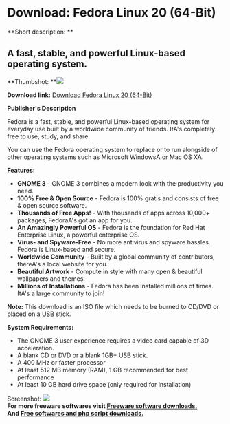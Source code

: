 # Download: Fedora Linux 20 (64-Bit)

**Short description: **

## A fast, stable, and powerful Linux-based operating system.

  
**Thumbshot: **![](http://www.freewarefiles.com/screenshot/fedoralinux_md.jpg)   
  
**Download link:** [Download Fedora Linux 20 (64-Bit)](http://freesoftwares.boysofts.com/Fedora-Linux-64-Bit_program_61680.html)  
  

**Publisher's Description**  
  

Fedora is a fast, stable, and powerful Linux-based operating system for
everyday use built by a worldwide community of friends. ItA's completely free
to use, study, and share.

You can use the Fedora operating system to replace or to run alongside of
other operating systems such as Microsoft WindowsA or Mac OS XA.

**Features:**

  * **GNOME 3** \- GNOME 3 combines a modern look with the productivity you need. 
  * **100% Free & Open Source** \- Fedora is 100% gratis and consists of free & open source software. 
  * **Thousands of Free Apps!** \- With thousands of apps across 10,000+ packages, FedoraA's got an app for you. 
  * **An Amazingly Powerful OS** \- Fedora is the foundation for Red Hat Enterprise Linux, a powerful enterprise OS. 
  * **Virus- and Spyware-Free** \- No more antivirus and spyware hassles. Fedora is Linux-based and secure. 
  * **Worldwide Community** \- Built by a global community of contributors, thereA's a local website for you. 
  * **Beautiful Artwork** \- Compute in style with many open & beautiful wallpapers and themes! 
  * **Millions of Installations** \- Fedora has been installed millions of times. ItA's a large community to join! 

**Note:** This download is an ISO file which needs to be burned to CD/DVD or placed on a USB stick.

**System Requirements:**

  * The GNOME 3 user experience requires a video card capable of 3D acceleration. 
  * A blank CD or DVD or a blank 1GB+ USB stick. 
  * A 400 MHz or faster processor 
  * At least 512 MB memory (RAM), 1 GB recommended for best performance 
  * At least 10 GB hard drive space (only required for installation) 

  
  
Screenshot: ![](http://www.freewarefiles.com/screenshot/fedoralinux.jpg)  
**For more freeware softwares visit [Freeware software downloads.](http://freesoftwares.boysofts.com/)**   
**And [Free softwares and php script downloads.](http://www.boysofts.com/)**

